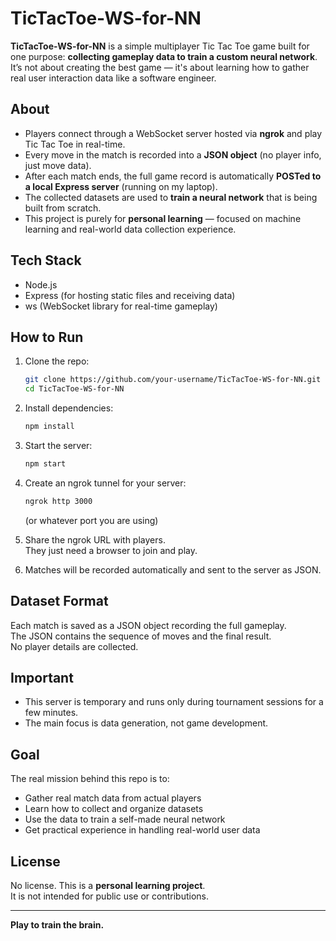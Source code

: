 # TicTacToe-WS-for-NN

**TicTacToe-WS-for-NN** is a simple multiplayer Tic Tac Toe game built for one purpose: **collecting gameplay data to train a custom neural network**.  
It’s not about creating the best game — it's about learning how to gather real user interaction data like a software engineer.

## About

- Players connect through a WebSocket server hosted via **ngrok** and play Tic Tac Toe in real-time.
- Every move in the match is recorded into a **JSON object** (no player info, just move data).
- After each match ends, the full game record is automatically **POSTed to a local Express server** (running on my laptop).
- The collected datasets are used to **train a neural network** that is being built from scratch.
- This project is purely for **personal learning** — focused on machine learning and real-world data collection experience.

## Tech Stack

- Node.js
- Express (for hosting static files and receiving data)
- ws (WebSocket library for real-time gameplay)

## How to Run

1. Clone the repo:
   ```bash
   git clone https://github.com/your-username/TicTacToe-WS-for-NN.git
   cd TicTacToe-WS-for-NN
   ```

2. Install dependencies:
   ```bash
   npm install
   ```

3. Start the server:
   ```bash
   npm start
   ```

4. Create an ngrok tunnel for your server:
   ```bash
   ngrok http 3000
   ```
   (or whatever port you are using)

5. Share the ngrok URL with players.  
   They just need a browser to join and play.

6. Matches will be recorded automatically and sent to the server as JSON.

## Dataset Format

Each match is saved as a JSON object recording the full gameplay.  
The JSON contains the sequence of moves and the final result.  
No player details are collected.

## Important

- This server is temporary and runs only during tournament sessions for a few minutes.
- The main focus is data generation, not game development.

## Goal

The real mission behind this repo is to:
- Gather real match data from actual players
- Learn how to collect and organize datasets
- Use the data to train a self-made neural network
- Get practical experience in handling real-world user data

## License

No license. This is a **personal learning project**.  
It is not intended for public use or contributions.

---

**Play to train the brain.**

